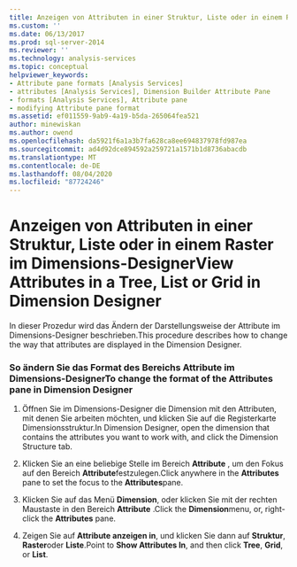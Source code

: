 ```yaml
---
title: Anzeigen von Attributen in einer Struktur, Liste oder in einem Raster im Dimensions-Designer | Microsoft-Dokumentation
ms.custom: ''
ms.date: 06/13/2017
ms.prod: sql-server-2014
ms.reviewer: ''
ms.technology: analysis-services
ms.topic: conceptual
helpviewer_keywords:
- Attribute pane formats [Analysis Services]
- attributes [Analysis Services], Dimension Builder Attribute Pane
- formats [Analysis Services], Attribute pane
- modifying Attribute pane format
ms.assetid: ef011559-9ab9-4a19-b5da-265064fea521
author: minewiskan
ms.author: owend
ms.openlocfilehash: da5921f6a1a3b7fa628ca8ee694837978fd987ea
ms.sourcegitcommit: ad4d92dce894592a259721a1571b1d8736abacdb
ms.translationtype: MT
ms.contentlocale: de-DE
ms.lasthandoff: 08/04/2020
ms.locfileid: "87724246"
---
```

# <a name="view-attributes-in-a-tree-list-or-grid-in-dimension-designer"></a><span data-ttu-id="b28f5-102">Anzeigen von Attributen in einer Struktur, Liste oder in einem Raster im Dimensions-Designer</span><span class="sxs-lookup"><span data-stu-id="b28f5-102">View Attributes in a Tree, List or Grid in Dimension Designer</span></span>
  <span data-ttu-id="b28f5-103">In dieser Prozedur wird das Ändern der Darstellungsweise der Attribute im Dimensions-Designer beschrieben.</span><span class="sxs-lookup"><span data-stu-id="b28f5-103">This procedure describes how to change the way that attributes are displayed in the Dimension Designer.</span></span>  
  
### <a name="to-change-the-format-of-the-attributes-pane-in-dimension-designer"></a><span data-ttu-id="b28f5-104">So ändern Sie das Format des Bereichs Attribute im Dimensions-Designer</span><span class="sxs-lookup"><span data-stu-id="b28f5-104">To change the format of the Attributes pane in Dimension Designer</span></span>  
  
1.  <span data-ttu-id="b28f5-105">Öffnen Sie im Dimensions-Designer die Dimension mit den Attributen, mit denen Sie arbeiten möchten, und klicken Sie auf die Registerkarte Dimensionsstruktur.</span><span class="sxs-lookup"><span data-stu-id="b28f5-105">In Dimension Designer, open the dimension that contains the attributes you want to work with, and click the Dimension Structure tab.</span></span>  
  
2.  <span data-ttu-id="b28f5-106">Klicken Sie an eine beliebige Stelle im Bereich **Attribute** , um den Fokus auf den Bereich **Attribute**festzulegen.</span><span class="sxs-lookup"><span data-stu-id="b28f5-106">Click anywhere in the **Attributes** pane to set the focus to the **Attributes**pane.</span></span>  
  
3.  <span data-ttu-id="b28f5-107">Klicken Sie auf das Menü **Dimension**, oder klicken Sie mit der rechten Maustaste in den Bereich **Attribute** .</span><span class="sxs-lookup"><span data-stu-id="b28f5-107">Click the **Dimension**menu, or, right-click the **Attributes** pane.</span></span>  
  
4.  <span data-ttu-id="b28f5-108">Zeigen Sie auf **Attribute anzeigen in**, und klicken Sie dann auf **Struktur**, **Raster**oder **Liste**.</span><span class="sxs-lookup"><span data-stu-id="b28f5-108">Point to **Show Attributes In**, and then click **Tree**, **Grid**, or **List**.</span></span>  
  
  

